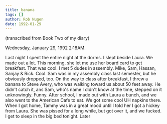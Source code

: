 ```yaml
---
title: banana
tags: []
author: Rob Nugen
date: 1992-01-29
---
```


<p class=note>(transcribed from Book Two of my diary)</p>

<p class=date>Wednesday, January 29, 1992 2:18AM.</p>

<p>Last night I spent the entire night at the dorms.  I slept beside
Laura.  We made out a lot.  This morning, she let me use her board
card to get breakfast.  That was cool.  I met 5 dudes in assembly.
Mike, Sam, Hassan, Sanjay & Rick.  Cool.  Sam was in my assembly class
last semester, but he obviously dropped, too.  On the way to class
after breakfast, I threw a banana to Steve Avery, who was walking
toward us about 50 feet away.  He didn't catch it, ans Sam, who's name
I didn't know at the time, stepped on it unknowingly.  Funny.  After
school, I made out with Laura a bunch, and we also went to the
American Cafe to eat.  We got some cool UH napkins there.  When I got
home, Tammy was in a great mood until I told her I got a hickey from
Laura.  She was pissed for a long while, but got over it, and we
fucked.  I get to sleep in the big bed tonight.  Later
